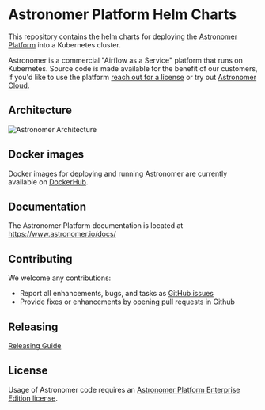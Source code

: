 # Astronomer Platform Helm Charts

This repository contains the helm charts for deploying the [Astronomer Platform](https://github.com/astronomer/astronomer) into a Kubernetes cluster. 

Astronomer is a commercial "Airflow as a Service" platform that runs on Kubernetes. Source code is made available for the benefit of our customers, if you'd like to use the platform [reach out for a license](https://www.astronomer.io/enterprise/) or try out [Astronomer Cloud](https://www.astronomer.io/cloud/).

## Architecture

![Astronomer Architecture](https://assets2.astronomer.io/main/enterpriseArchitecture.svg "Astronomer Architecture")

## Docker images

Docker images for deploying and running Astronomer are currently available on
[DockerHub](https://hub.docker.com/u/astronomerinc/).

## Documentation

The Astronomer Platform documentation is located at https://www.astronomer.io/docs/

## Contributing

We welcome any contributions:

* Report all enhancements, bugs, and tasks as [GitHub issues](https://github.com/astronomerio/helm.astronomer.io/issues)
* Provide fixes or enhancements by opening pull requests in Github

## Releasing

[Releasing Guide](https://github.com/astronomerio/helm.astronomer.io/blob/master/RELEASING.md)

## License

Usage of Astronomer code requires an [Astronomer Platform Enterprise Edition license](https://github.com/astronomer/astronomer/blob/master/LICENSE).
